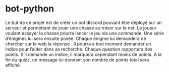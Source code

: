 # bot-python
Le but de ce projet est de créer 
un bot discord pouvant être déployé sur un serveur 
et permettant de jouer une chasse au trésor sur le net. 
Le joueur voulant essayer la chasse pourra lancer le 
jeu via une commande. Une série d’énigmes lui sera 
ensuite posée. Chaque énigme lui demandera de chercher 
sur le web la réponse . Il pourra à tout 
moment demander un indice pour l’aider dans sa recherche.
Chaque question rapportera des points. S’il demande un indice, 
il marquera cependant moins de points. A la fin du quizz, un 
message lui donnant son nombre de points total sera affiché.
